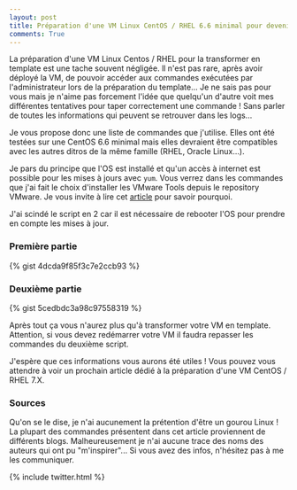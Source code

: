 ```yaml
---
layout: post
title: Préparation d'une VM Linux CentOS / RHEL 6.6 minimal pour devenir un template
comments: True
---
```


La préparation d'une VM Linux Centos / RHEL pour la transformer en template est une tache souvent négligée. ll n'est pas rare, après avoir déployé la VM, de pouvoir accéder aux commandes exécutées  par l'administrateur lors de la préparation du template... Je ne sais pas pour vous mais je n'aime pas forcement l'idée que quelqu'un d'autre voit mes différentes tentatives pour taper correctement une commande ! Sans parler de toutes les informations qui peuvent se retrouver dans les logs...

Je vous propose donc une liste de commandes que j'utilise. Elles ont été testées sur une CentOS 6.6 minimal mais elles devraient être compatibles avec les autres ditros de la même famille (RHEL, Oracle Linux...).

Je pars du principe que l'OS est installé et qu'un accès à internet est possible pour les mises à jours avec `yum`. Vous verrez dans les commandes que j'ai fait le choix d'installer les VMware Tools depuis le repository VMware. Je vous invite à lire cet [article](http://blog.okcomputer.io/2015/07/23/CentOS-RHEL-6-VMware-Tools-Installation/) pour savoir pourquoi.

J'ai scindé le script en 2 car il est nécessaire de rebooter l'OS pour prendre en compte les mises à jour.

### Première partie

{% gist 4dcda9f85f3c7e2ccb93 %}

### Deuxième partie

{% gist 5cedbdc3a98c97558319 %}

Après tout ça vous n'aurez plus qu'à transformer votre VM en template. Attention, si vous devez redémarrer votre VM il faudra repasser les commandes du deuxième script.

J'espère que ces informations vous aurons été utiles ! Vous pouvez vous attendre à voir un prochain article dédié à la préparation d'une VM CentOS / RHEL 7.X.

### Sources

Qu'on se le dise, je n'ai aucunement la prétention d'être un gourou Linux ! La plupart des commandes présentent dans cet article proviennent de différents blogs. Malheureusement je n'ai aucune trace des noms des auteurs qui ont pu "m'inspirer"... Si vous avez des infos, n'hésitez pas à me les communiquer.

{% include twitter.html %}
